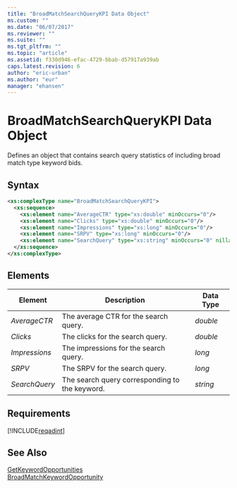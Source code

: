 ```yaml
---
title: "BroadMatchSearchQueryKPI Data Object"
ms.custom: ""
ms.date: "06/07/2017"
ms.reviewer: ""
ms.suite: ""
ms.tgt_pltfrm: ""
ms.topic: "article"
ms.assetid: f330d946-efac-4729-bbab-d57917a939ab
caps.latest.revision: 6
author: "eric-urban"
ms.author: "eur"
manager: "ehansen"
---
```

# BroadMatchSearchQueryKPI Data Object
Defines an object that contains search query statistics of including broad match type keyword bids.

## Syntax

```xml
<xs:complexType name="BroadMatchSearchQueryKPI">
  <xs:sequence>
    <xs:element name="AverageCTR" type="xs:double" minOccurs="0"/>
    <xs:element name="Clicks" type="xs:double" minOccurs="0"/>
    <xs:element name="Impressions" type="xs:long" minOccurs="0"/>
    <xs:element name="SRPV" type="xs:long" minOccurs="0"/>
    <xs:element name="SearchQuery" type="xs:string" minOccurs="0" nillable="true"/>
  </xs:sequence>
</xs:complexType>
```

## <a name="Elements"></a>Elements

|Element|Description|Data Type|
|-----------|---------------|-------------|
|*AverageCTR*|The average CTR for the search query.|*double*|
|*Clicks*|The clicks for the search query.|*double*|
|*Impressions*|The impressions for the search query.|*long*|
|*SRPV*|The SRPV for the search query.|*long*|
|*SearchQuery*|The search query corresponding to the keyword.|*string*|

## Requirements
[!INCLUDE[reqadint](../adinsight-api/includes/reqadint.md)]
## See Also
[GetKeywordOpportunities](../adinsight-api/getkeywordopportunities-service-operation.md)  
[BroadMatchKeywordOpportunity](../adinsight-api/broadmatchkeywordopportunity-data-object.md)  

